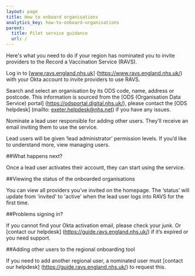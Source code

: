 ```yaml
---
layout: page
title: How to onboard organisations
analytics_key: how-to-onboard-organisations
parent:
  title: Pilot service guidance
  url: /
---
```

Here's what you need to do if your region has nominated you to invite providers to the Record a Vaccination Service (RAVS). 

Log in to [www.ravs.england.nhs.uk] (https://www.ravs.england.nhs.uk/) with your Okta account to invite providers to use RAVS. 

Search and select an organisation by its ODS code, name, address or postcode. This information is sourced from the [ODS (Organisation Data Service) portal] (https://odsportal.digital.nhs.uk/), please contact the [ODS helpdesk] (mailto: exeter.helpdesk@nhs.net) if you have any issues.  

Nominate a lead user responsible for adding other users. They’ll receive an email inviting them to use the service. 

Lead users will be given ‘lead administrator’ permission levels. If you’d like to understand more, view managing users. 

##What happens next? 

Once a lead user activates their account, they can start using the service.  

##Viewing the status of the onboarded organisations 

You can view all providers you’ve invited on the homepage. The ‘status’ will update from 'invited' to 'active' when the lead user logs into RAVS for the first time. 

##Problems signing in? 

If you cannot find your Okta activation email, please check your junk. Or [contact our helpdesk] (https://guide.ravs.england.nhs.uk/) if it’s expired or you need support.  

##Adding other users to the regional onboarding tool 

If you need to add another regional user, a nominated user must [contact our helpdesk] (https://guide.ravs.england.nhs.uk/) to request this. 
